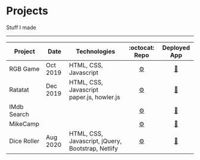 # Projects
Stuff I made

---


| Project         | Date     | Technologies       | :octocat: Repo      |  Deployed App         |
|-----------------|----------|--------------------|:-------------------:|:---------------------:|
|RGB Game         | Oct 2019 | HTML, CSS, Javascript | [	:gear:](#) | [:rocket:](#) |
|Ratatat          | Dec 2019 | HTML, CSS, Javascript paper.js, howler.js | [	:gear:](https://github.com/MakeItBack/Ratatat "Ratatat repo") | [:rocket:](https://ratatat.netlify.app/ "Open Ratatat") |
|IMdb Search      |          |                    | [	:gear:](#) | [:rocket:](#) |
|MikeCamp         |          |                    | [	:gear:](https://github.com/MakeItBack/MikeCamp "MikeCamp repo") | [:rocket:](https://mike-camp.herokuapp.com/ "Open MikeCamp") |
|Dice Roller      | Aug 2020 | HTML, CSS, Javascript, jQuery, Bootstrap, Netlify | [	:gear:](https://github.com/MakeItBack/Dice-Roller) | [:rocket:](https://olives-dice-roller.netlify.app/ "Open Dice Roller") |
